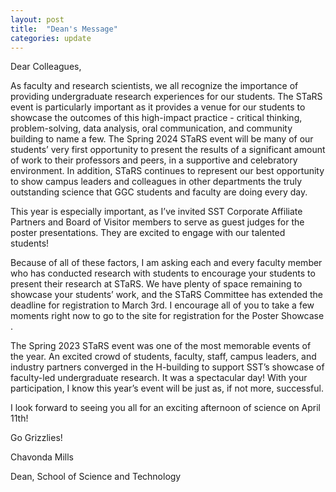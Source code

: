 ```yaml
---
layout: post
title:  "Dean's Message"
categories: update
---
```

Dear Colleagues,

As faculty and research scientists, we all recognize the importance of providing undergraduate research experiences for our students. The STaRS event is particularly important as it provides a venue for our students to showcase the outcomes of this high-impact practice - critical thinking, problem-solving, data analysis, oral communication, and community building to name a few. The Spring 2024 STaRS event will be many of our students’ very first opportunity to present the results of a significant amount of work to their professors and peers, in a supportive and celebratory environment. In addition, STaRS continues to represent our best opportunity to show campus leaders and colleagues in other departments the truly outstanding science that GGC students and faculty are doing every day.

This year is especially important, as I’ve invited SST Corporate Affiliate Partners and Board of Visitor members to serve as guest judges for the poster presentations. They are excited to engage with our talented students!

Because of all of these factors, I am asking each and every faculty member who has conducted research with students to encourage your students to present their research at STaRS. We have plenty of space remaining to showcase your students’ work, and the STaRS Committee has extended the deadline for registration to March 3rd. I encourage all of you to take a few moments right now to go to the site for registration for the Poster Showcase .

The Spring 2023 STaRS event was one of the most memorable events of the year. An excited crowd of students, faculty, staff, campus leaders, and industry partners converged in the H-building to support SST’s showcase of faculty-led undergraduate research. It was a spectacular day! With your participation, I know this year’s event will be just as, if not more, successful.

I look forward to seeing you all for an exciting afternoon of science on April 11th!

Go Grizzlies!

Chavonda Mills

Dean, School of Science and Technology
